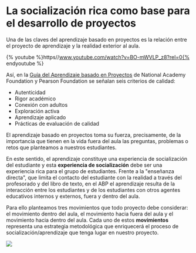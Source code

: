 
# La socialización rica como base para el desarrollo de proyectos

Una de las claves del aprendizaje basado en proyectos es la relación entre el proyecto de aprendizaje y la realidad exterior al aula.

{% youtube %}https//www.youtube.com/watch?v=BO-mWVLP_z8?rel=0{% endyoutube %}

Así, en la [Guía del Aprendizaje basado en Proyectos](http://naf.org/resources/project-based-learning-guide) de National Academy Foundation y Pearson Foundation se señalan seis criterios de calidad:

- Autenticidad
- Rigor académico
- Conexión con adultos
- Exploración activa
- Aprendizaje aplicado
- Prácticas de evaluación de calidad

El aprendizaje basado en proyectos toma su fuerza, precisamente, de la importancia que tienen en la vida fuera del aula las preguntas, problemas o retos que planteamos a nuestros estudiantes.

> 
En este sentido, el aprendizaje constituye una experiencia de socialización del estudiante y esta **experiencia de socialización** debe ser una experiencia rica para el grupo de estudiantes. Frente a la "enseñanza directa", que limita el contacto del estudiante con la realidad a través del profesorado y del libro de texto, en el ABP el aprendizaje resulta de la interacción entre los estudiantes y de los estudiantes con otros agentes educativos internos y externos, fuera y dentro del aula.


Para ello planteamos tres movimientos que todo proyecto debe considerar: el movimiento dentro del aula, el movimiento hacia fuera del aula y el movimiento hacia dentro del aula. Cada uno de estos **movimientos** representa una estrategia metodológica que enriquecerá el proceso de socialización/aprendizaje que tenga lugar en nuestro proyecto.

![](https://raw.githubusercontent.com/catedu/abp/master/img/movimientos.jpg)
